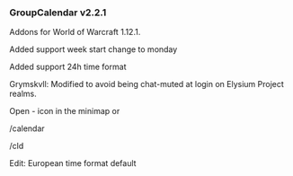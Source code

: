 ### GroupCalendar v2.2.1

Addons for World of Warcraft 1.12.1.

Added support week start change to monday

Added support 24h time format

Grymskvll: Modified to avoid being chat-muted at login on Elysium Project realms.

Open - icon in the minimap or

/calendar

/cld

Edit: European time format default 
